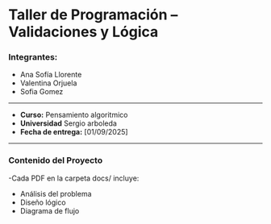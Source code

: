 # Taller de Programación – Validaciones y Lógica

###  Integrantes:

- Ana Sofía Llorente 
- Valentina Orjuela
- Sofia Gomez 

---

- **Curso:** Pensamiento algoritmico
-  **Universidad** Sergio arboleda
- **Fecha de entrega:** [01/09/2025]

---

 ###  Contenido del Proyecto


-Cada PDF en la carpeta docs/ incluye:

- Análisis del problema 
- Diseño lógico 
- Diagrama de flujo


